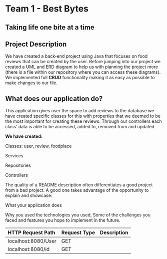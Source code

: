 # Team 1 - Best Bytes 
## Taking life one bite at a time
 
## Project Description

We have created a back-end project using Java that focuses on food reviews that can be created by the user. Before jumping into our project we created a UML and ERD diagram to help us with planning the project more (there is a file within our repository where you can access these diagrams). We implemented full **CRUD** functionality making it as easy as possible to make changes to our file.  

## What does our application do? 

This application gives user the space to add reviews to the database we have created specific classes for this with properties that we deemed to be the most important for creating these reviews. Through our controllers each class' data is able to be accessed, added to, removed from and updated. 


**We have created:**

Classes: user, review, foodplace 

Services 

Repositories

Controllers 



The quality of a README description often differentiates a good project from a bad project. A good one takes advantage of the opportunity to explain and showcase:

What your application does 

Why you used the technologies you used,
Some of the challenges you faced and features you hope to implement in the future.

|HTTP Request Path|Request Type|Description
|:------------------|:-----------|:---------|
|localhost:8080/User|    GET
|localhost:8080/id  |    GET
